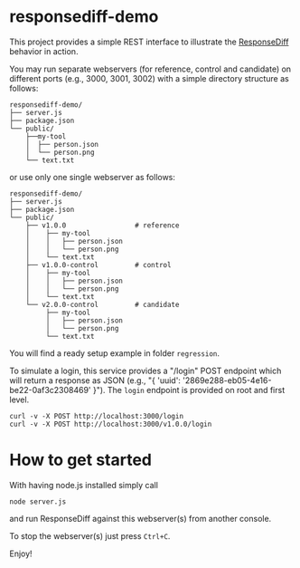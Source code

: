 # responsediff-demo

This project provides a simple REST interface to illustrate the [ResponseDiff](https://github.com/kreutzr/responsediff) behavior in action.

You may run separate webservers (for reference, control and candidate) on different ports (e.g., 3000, 3001, 3002) with a simple directory structure as follows:
```
responsediff-demo/
├── server.js
├── package.json
└── public/
    ├──my-tool
    │  ├── person.json
    │  └── person.png
    └── text.txt
```

or use only one single webserver as follows:
```
responsediff-demo/
├── server.js
├── package.json
└── public/
    ├── v1.0.0                 # reference
    │    ├── my-tool
    │    │   ├── person.json
    │    │   └── person.png
    │    └── text.txt
    ├── v1.0.0-control         # control
    │    ├── my-tool
    │    │   ├── person.json
    │    │   └── person.png
    │    └── text.txt
    └── v2.0.0-control         # candidate
         ├── my-tool
         │   ├── person.json
         │   └── person.png
         └── text.txt
```

You will find a ready setup example in folder `regression`.

To simulate a login, this service provides a "/login" POST endpoint which will return a response as JSON (e.g., "{ 'uuid': '2869e288-eb05-4e16-be22-0af3c2308469' }").
The `login` endpoint is provided on root and first level.
```
curl -v -X POST http://localhost:3000/login
curl -v -X POST http://localhost:3000/v1.0.0/login
```

# How to get started
With having node.js installed simply call
```
node server.js
```

and run ResponseDiff against this webserver(s) from another console.

To stop the webserver(s) just press `Ctrl+C`.

Enjoy!
